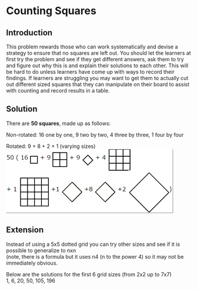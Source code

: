 # Counting Squares

## Introduction

This problem rewards those who can work systematically and devise a strategy to ensure that no squares are left out. You should let the learners at first try the problem and see if they get different answers, ask them to try and figure out why this is and explain their solutions to each other. This will be hard to do unless learners have come up with ways to record their findings. If learners are struggling you may want to get them to actually cut out different sized squares that they can manipulate on their board to assist with counting and record results in a table.

## Solution

There are **50 squares**, made up as follows:

Non-rotated: 16 one by one, 9 two by two, 4 three by three, 1 four by four

Rotated: 9 + 8 + 2 + 1 (varying sizes)
![](../../images/counting-squares-3.png)

## Extension

Instead of using a 5x5 dotted grid you can try other sizes and see if it is possible to generalize to nxn  
(note, there is a formula but it uses n4 (n to the power 4) so it may not be immediately obvious.

Below are the solutions for the first 6 grid sizes (from 2x2 up to 7x7)  
1, 6, 20, 50, 105, 196

